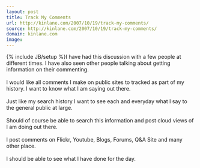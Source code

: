 ```yaml
---
layout: post
title: Track My Comments
url: http://kinlane.com/2007/10/19/track-my-comments/
source: http://kinlane.com/2007/10/19/track-my-comments/
domain: kinlane.com
image: 
---
```

{% include JB/setup %}I have had this discussion with a few people at different times. I have also seen other people talking about getting information on their commenting.<br /><br />I would like all comments I make on public sites to tracked as part of my history.  I want to know what I am saying out there.<br /><br />Just like my search history I want to see each and everyday what I say to the general public at large.<br /><br />Should of course be able to search this information and post cloud views of I am doing out there.<br /><br />I post comments on Flickr, Youtube, Blogs, Forums, Q&amp;A Site and many other place.<br /><br />I should be able to see what I have done for the day.